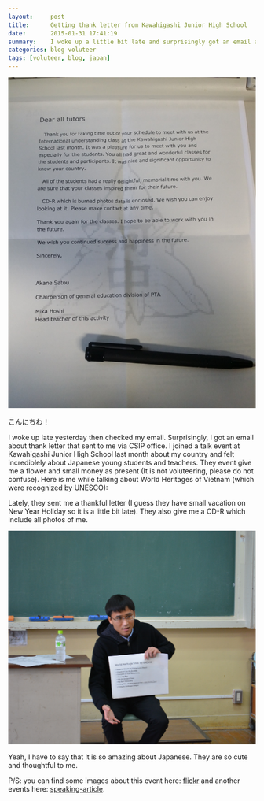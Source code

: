 ```yaml
---
layout:     post
title:      Getting thank letter from Kawahigashi Junior High School
date:       2015-01-31 17:41:19
summary:    I woke up a little bit late and surprisingly got an email about thank letter that sent to me.
categories: blog voluteer
tags: [voluteer, blog, japan]
---
```

<img src="/images/2015-02-01_Kawahigashi/thank-letter-Kawahigashi.jpg" class="fit image">
 
 こんにちわ！

I woke up late yesterday then checked my email. Surprisingly, I got an email about thank letter that sent to me via CSIP office. I joined a talk event at Kawahigashi Junior High School last month about my country and felt incrediblely about Japanese young students and teachers. They event give me a flower and small money as present (It is not voluteering, please do not confuse). Here is me while talking about World Heritages of Vietnam (which were recognized by UNESCO):


Lately, they sent me a thankful letter (I guess they have small vacation on New Year Holiday so it is a little bit late). They also give me a CD-R which include all photos of me.

<img src="/images/2015-02-01_Kawahigashi/me_in_Kawahigashi.JPG" class="fit image">

Yeah, I have to say that it is so amazing about Japanese. They are so cute and thoughtful to me. 

P/S: you can find some images about this event here: [flickr](https://flic.kr/s/aHsk6DuhxY) and another events here: [speaking-article](/speaking).

